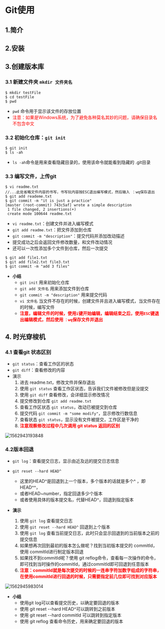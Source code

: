 # Git使用

## 1.简介

## 2.安装

## 3.创建版本库

### **3.1 新建文件夹**  `mkdir 文件夹名`

~~~git
$ mkdir testFile
$ cd testFile
$ pwd
~~~

- `pwd` 命令用于显示该文件的存放位置
- <font color='red'>注意：如果是Windows系统，为了避免各种莫名其妙的问题，请确保目录名不包含中文</font>

### **3.2 初始化仓库：**`git init`

~~~
$ git init
$ ls -ah
~~~

- `ls -ah`命令是用来查看隐藏目录的，使用该命令就能看到隐藏的 .git目录

### **3.3 编写文件，上传git**

~~~
$ vi readme.txt
//...此处省略文件内容的书写，书写玩内容按ESC退出编写模式，然后输入 ：wq保存退出
$ git add reademe.txt
$ git commit -m "it is just a practice"
[master (root-commit) 743c5af] wrote a simple description
 1 file changed, 2 insertions(+)
 create mode 100644 readme.txt
~~~

- `vi readme.txt`：创建文件并进入编写模式
- `git add readme.txt`：把文件添加到仓库
- `git commit -m "description"`：提交代码并添加改动描述
- 提交成功之后会返回文件修改数量，和文件改动情况
- 还可以一次性添加多个文件到仓库，然后一次提交

~~~linux
$ git add file1.txt
$ git add file2.txt file3.txt
$ git commit -m "add 3 files"
~~~

- **小结**
  - `git init` 用来初始化仓库
  - `git add 文件名` 用来添加文件到仓库
  - `git commit -m "description"` 用来提交代码
  - `vi 文件名` 当文件不存在的时候，创建文件并且进入编写模式，当文件存在的时候，编写文件
  - **<font color='red'>注意，编辑文件的时候，使用`i`键开始编辑，编辑结束之后，使用`ESC`键退出编辑模式，然后使用 `：wq`保存文件并退出</font>**

## 4. 时光穿梭机

### 4.1 查看git 状态区别

- `git status`：查看工作区的状态
- `git diff`：查看修改的内容
- 演示
  1. 进去 readme.txt，修改文件并保存退出
  2. 使用 `git status` 查看工作区状态，告诉我们文件被修改但是没提交
  3. 使用 `git diff` 查看修改，会详细显示修改情况
  4. 提交修改到仓库 `git add readme.txt`
  5. 查看工作区状态 `git status`，改动已被提交到仓库
  6. 提交代码 `git commit -m "some modify"`，显示修改行数信息
  7. 查看状态 `git status`，显示没有文件被提交，工作区是干净的
  8. **<font color='red'>注意观察修改过程中几次调用 git status 返回的区别</font>**

![1562943193848](C:\Users\admin\AppData\Roaming\Typora\typora-user-images\1562943193848.png)

### 4.2版本回退

- `git log`：查看提交日志，显示由近及远的提交日志信息
- `git reset --hard HEAD^`
  - 这里的HEAD^是回退到上一个版本，多个版本的话就是多个^ ，即 HEAD^^，
  - 或者HEAD~number，指定回退多少个版本
  - 或者使用具体的版本提交名，代替HEAD^，回退到指定版本

- **演示**
  1. 使用 `git log` 查看提交日志
  2. 使用 `git reset --hard HEAD^` 回退到上个版本
  3. 使用 `git log` 查看当前提交日志，此时只会显示回退到的当前版本之前的提交信息
  4. 如果想再次回到最初的版本怎么做呢？找到当初版本提交的 commitId，使用 commitId进行制定版本回退
  5. 如果找不到commitId呢？使用 git reflog命令，查看每一次操作的命令，即可找到当时操作的commitId，通过commitId即可回退到任意版本
  6. **<font color='red'>注意：commitId就是每次提交的时候的一连串字符加数字组成的字符串，在使用commitId进行回退的时候，只需要指定前几位即可找到对应版本</font>**

![1562945983014](C:\Users\admin\AppData\Roaming\Typora\typora-user-images\1562945983014.png)

- **小结**
  - 使用git log可以查看提交历史，以确定要回退的版本
  - 使用 git reset --hard HEAD^可以跳转到之前版本
  - 使用 git reset --hard commitId 可以跳转到指定版本
  - 使用 git reflog 查看命令历史，用来确定要回退的版本